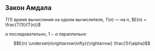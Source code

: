 ﻿## Закон Амдала

$T(1)$ время вычисления на одном вычислителе, $T(n)$ — на $n$, $E(n) = \frac{T(1)}{T(n)}$

$\alpha$ последовательно, $1 - \alpha$ параллельно

$$E(n) \underset{n\rightarrow\infty}{\rightarrow} \frac{1}{\alpha}$$
